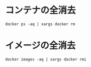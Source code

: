 # コンテナの全消去

```
docker ps -aq | xargs docker rm
```

# イメージの全消去

```
docker images -aq | xargs docker rmi
```
